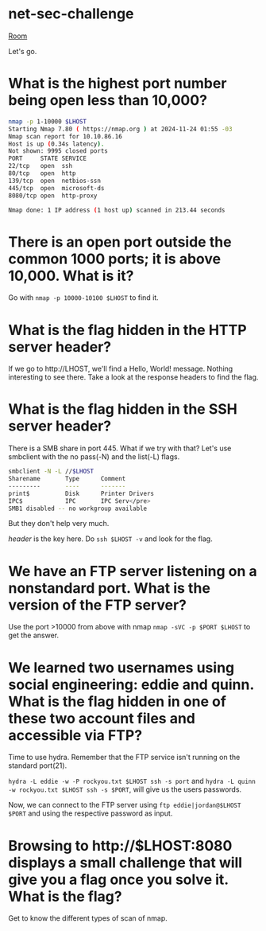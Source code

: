 # net-sec-challenge

[Room](https://tryhackme.com/r/room/netsecchallenge)

Let's go.

# What is the highest port number being open less than 10,000?

```bash
nmap -p 1-10000 $LHOST
Starting Nmap 7.80 ( https://nmap.org ) at 2024-11-24 01:55 -03
Nmap scan report for 10.10.86.16
Host is up (0.34s latency).
Not shown: 9995 closed ports
PORT     STATE SERVICE
22/tcp   open  ssh
80/tcp   open  http
139/tcp  open  netbios-ssn
445/tcp  open  microsoft-ds
8080/tcp open  http-proxy

Nmap done: 1 IP address (1 host up) scanned in 213.44 seconds
```

# There is an open port outside the common 1000 ports; it is above 10,000. What is it?

Go with `nmap -p 10000-10100 $LHOST` to find it.

# What is the flag hidden in the HTTP server header?

If we go to http://LHOST, we'll find a Hello, World! message. Nothing interesting to see there.
Take a look at the response headers to find the flag.

# What is the flag hidden in the SSH server header?

There is a SMB share in port 445. What if we try with that? Let's use smbclient with
the no pass(-N) and the list(-L) flags.

```bash
smbclient -N -L //$LHOST
Sharename       Type      Comment
---------       ----      -------
print$          Disk      Printer Drivers
IPC$            IPC       IPC Serv</pre>
SMB1 disabled -- no workgroup available
```

But they don't help very much.

_header_ is the key here. Do `ssh $LHOST -v` and look for the flag.

# We have an FTP server listening on a nonstandard port. What is the version of the FTP server?

Use the port >10000 from above with nmap `nmap -sVC -p $PORT $LHOST` to get the answer.

# We learned two usernames using social engineering: eddie and quinn. What is the flag hidden in one of these two account files and accessible via FTP?

Time to use hydra. Remember that the FTP service isn't running on the standard port(21).

`hydra -L eddie -w -P rockyou.txt $LHOST ssh -s port` and `hydra -L quinn -w rockyou.txt $LHOST ssh -s $PORT`, will give us the users passwords.

Now, we can connect to the FTP server using `ftp eddie|jordan@$LHOST $PORT` and using the respective password as input.

# Browsing to http://$LHOST:8080 displays a small challenge that will give you a flag once you solve it. What is the flag?

Get to know the different types of scan of nmap.

